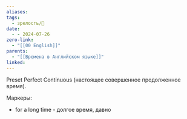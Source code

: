 ```yaml
---
aliases: 
tags:
  - зрелость/🌱
date:
  - - 2024-07-26
zero-link:
  - "[[00 English]]"
parents:
  - "[[Времена в Английском языке]]"
linked:
---
```

Preset Perfect Continuous (настоящее совершенное продолженное время).

Маркеры:
- for a long time - долгое время, давно 